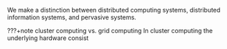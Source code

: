 We make a distinction between distributed computing systems, distributed information systems, and pervasive systems. 

???+note cluster computing vs. grid computing
    In cluster computing the underlying hardware consist 